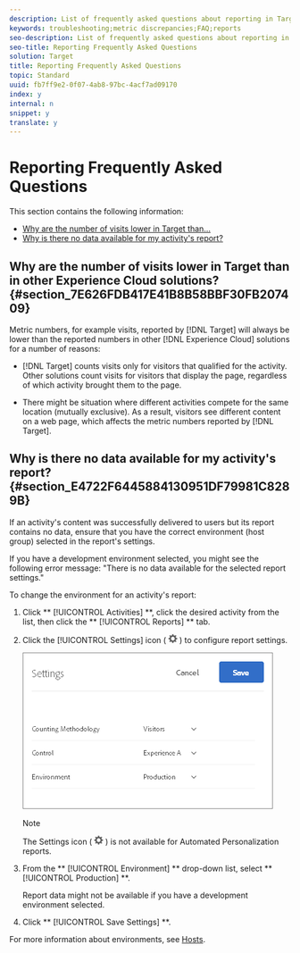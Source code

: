 ```yaml
---
description: List of frequently asked questions about reporting in Target.
keywords: troubleshooting;metric discrepancies;FAQ;reports
seo-description: List of frequently asked questions about reporting in Target.
seo-title: Reporting Frequently Asked Questions
solution: Target
title: Reporting Frequently Asked Questions
topic: Standard
uuid: fb7ff9e2-0f07-4ab8-97bc-4acf7ad09170
index: y
internal: n
snippet: y
translate: y
---
```


# Reporting Frequently Asked Questions

This section contains the following information: 


* [ Why are the number of visits lower in Target than...](c_reporting-frequently-asked-questions.md#section_7E626FDB417E41B8B58BBF30FB207409)
* [ Why is there no data available for my activity's report?](c_reporting-frequently-asked-questions.md#section_E4722F6445884130951DF79981C8289B)


## Why are the number of visits lower in Target than in other Experience Cloud solutions? {#section_7E626FDB417E41B8B58BBF30FB207409}

Metric numbers, for example visits, reported by [!DNL  Target] will always be lower than the reported numbers in other [!DNL  Experience Cloud] solutions for a number of reasons: 


* [!DNL  Target] counts visits only for visitors that qualified for the activity. Other solutions count visits for visitors that display the page, regardless of which activity brought them to the page. 

* There might be situation where different activities compete for the same location (mutually exclusive). As a result, visitors see different content on a web page, which affects the metric numbers reported by [!DNL  Target]. 



## Why is there no data available for my activity's report? {#section_E4722F6445884130951DF79981C8289B}

If an activity's content was successfully delivered to users but its report contains no data, ensure that you have the correct environment (host group) selected in the report's settings. 

If you have a development environment selected, you might see the following error message: "There is no data available for the selected report settings." 

To change the environment for an activity's report: 


1. Click ** [!UICONTROL  Activities] **, click the desired activity from the list, then click the ** [!UICONTROL  Reports] ** tab. 

1. Click the [!UICONTROL  Settings] icon (  ![](../assets/icon_gear.png) ) to configure report settings. 

   ![](../assets/ab_settings_dialog.png) 


   >[!NOTE]
   >
   >The Settings icon ( ![](../assets/icon_gear.png) ) is not available for Automated Personalization reports. 


1. From the ** [!UICONTROL  Environment] ** drop-down list, select ** [!UICONTROL  Production] **. 

   Report data might not be available if you have a development environment selected. 

1. Click ** [!UICONTROL  Save Settings] **. 



For more information about environments, see [ Hosts](c_hosts.md#concept_516BB01EBFBD4449AB03940D31AEB66E). 
